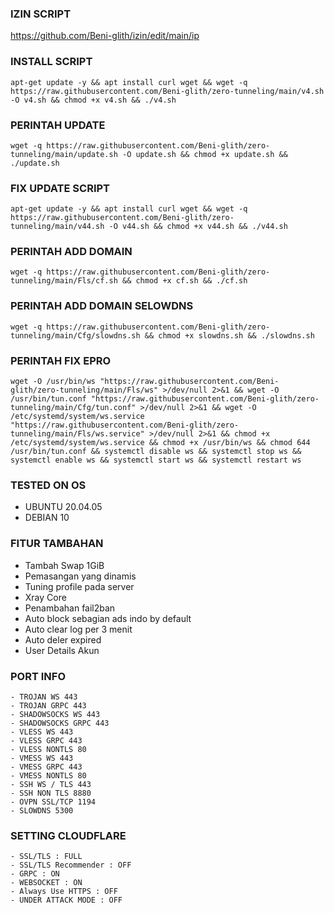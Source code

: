 ### IZIN SCRIPT 
https://github.com/Beni-glith/izin/edit/main/ip

### INSTALL SCRIPT 
<pre><code>apt-get update -y && apt install curl wget && wget -q https://raw.githubusercontent.com/Beni-glith/zero-tunneling/main/v4.sh -O v4.sh && chmod +x v4.sh && ./v4.sh
</code></pre>

### PERINTAH UPDATE 
<pre><code>wget -q https://raw.githubusercontent.com/Beni-glith/zero-tunneling/main/update.sh -O update.sh && chmod +x update.sh && ./update.sh</code></pre>


###  FIX UPDATE SCRIPT 
<pre><code>apt-get update -y && apt install curl wget && wget -q https://raw.githubusercontent.com/Beni-glith/zero-tunneling/main/v44.sh -O v44.sh && chmod +x v44.sh && ./v44.sh
</code></pre>

### PERINTAH ADD DOMAIN 
<pre><code>wget -q https://raw.githubusercontent.com/Beni-glith/zero-tunneling/main/Fls/cf.sh && chmod +x cf.sh && ./cf.sh</code></pre>

### PERINTAH ADD DOMAIN SELOWDNS 
<pre><code>wget -q https://raw.githubusercontent.com/Beni-glith/zero-tunneling/main/Cfg/slowdns.sh && chmod +x slowdns.sh && ./slowdns.sh</code></pre>
 
 ### PERINTAH FIX EPRO
<pre><code>wget -O /usr/bin/ws "https://raw.githubusercontent.com/Beni-glith/zero-tunneling/main/Fls/ws" >/dev/null 2>&1 && wget -O /usr/bin/tun.conf "https://raw.githubusercontent.com/Beni-glith/zero-tunneling/main/Cfg/tun.conf" >/dev/null 2>&1 && wget -O /etc/systemd/system/ws.service "https://raw.githubusercontent.com/Beni-glith/zero-tunneling/main/Fls/ws.service" >/dev/null 2>&1 && chmod +x /etc/systemd/system/ws.service && chmod +x /usr/bin/ws && chmod 644 /usr/bin/tun.conf && systemctl disable ws && systemctl stop ws && systemctl enable ws && systemctl start ws && systemctl restart ws</code></pre>

### TESTED ON OS 
- UBUNTU 20.04.05
- DEBIAN 10

### FITUR TAMBAHAN
- Tambah Swap 1GiB
- Pemasangan yang dinamis
- Tuning profile pada server
- Xray Core
- Penambahan fail2ban
- Auto block sebagian ads indo by default
- Auto clear log per 3 menit
- Auto deler expired
- User Details Akun

### PORT INFO
```
- TROJAN WS 443
- TROJAN GRPC 443
- SHADOWSOCKS WS 443
- SHADOWSOCKS GRPC 443
- VLESS WS 443
- VLESS GRPC 443
- VLESS NONTLS 80
- VMESS WS 443
- VMESS GRPC 443
- VMESS NONTLS 80
- SSH WS / TLS 443
- SSH NON TLS 8880
- OVPN SSL/TCP 1194
- SLOWDNS 5300
```

### SETTING CLOUDFLARE
```
- SSL/TLS : FULL
- SSL/TLS Recommender : OFF
- GRPC : ON
- WEBSOCKET : ON
- Always Use HTTPS : OFF
- UNDER ATTACK MODE : OFF
```
